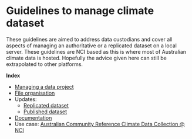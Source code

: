 # Guidelines to manage climate dataset

These guidelines are aimed to address data custodians and cover all aspects of managing an authoritative or a replicated dataset on a local server.
These guidelines are NCI based as this is where most of Australian climate data is hosted. Hopefully the advice given here can still be extrapolated to other platforms. 

**Index**

* [Managing a data project](manage-project.md)
* [File organisation](manage-file.md)
* Updates:
  * [Replicated dataset](manage-update-rep.md)
  * [Published dataset](manage-update-pub.md)
* [Documentation](manage-docs.md)
* Use case: [Australian Community Reference Climate Data Collection @ NCI](manage-ausref.md)



